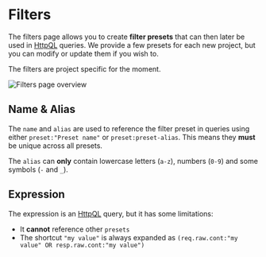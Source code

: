 # Filters

The filters page allows you to create **filter presets** that can then later be used in [HttpQL](/internals/httpql.md) queries.
We provide a few presets for each new project, but you can modify or update them if you wish to.

The filters are project specific for the moment.

<img alt="Filters page overview" src="/_images/filters.png" no-shadow center/>

## Name & Alias

The `name` and `alias` are used to reference the filter preset in queries using either `preset:"Preset name"` or `preset:preset-alias`.
This means they **must** be unique across all presets.

The `alias` can **only** contain lowercase letters (`a-z`), numbers (`0-9`) and some symbols (`-` and `_`).

## Expression

The expression is an [HttpQL](/features/internals/httpql.md) query, but it has some limitations:

- It **cannot** reference other `presets`
- The shortcut `"my value"` is always expanded as `(req.raw.cont:"my value" OR resp.raw.cont:"my value")`
